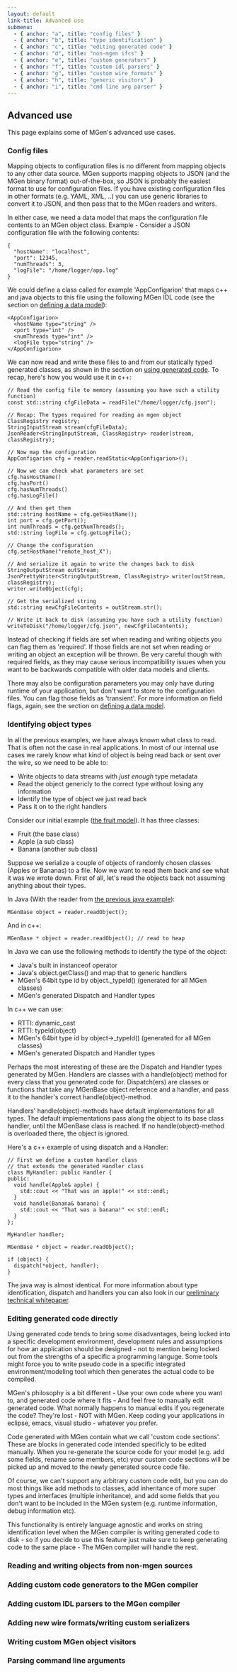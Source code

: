 ```yaml
---
layout: default
link-title: Advanced use
submenu:
  - { anchor: "a", title: "config files" }
  - { anchor: "b", title: "type identification" }
  - { anchor: "c", title: "editing generated code" }
  - { anchor: "d", title: "non-mgen ifcs" }
  - { anchor: "e", title: "custom generators" }
  - { anchor: "f", title: "custom idl parsers" }
  - { anchor: "g", title: "custom wire formats" }
  - { anchor: "h", title: "generic visitors" }
  - { anchor: "i", title: "cmd line arg parser" }
---
```


## Advanced use <a name="defining_a_model">&nbsp;</a>

This page explains some of MGen's advanced use cases.


### Config files <a name="a">&nbsp;</a>

Mapping objects to configuration files is no different from mapping objects to any other data source. MGen supports mapping objects to JSON (and the MGen binary format) out-of-the-box, so JSON is probably the easiest format to use for configuration files. If you have existing configuration files in other formats (e.g. YAML, XML, ..) you can use generic libraries to convert it to JSON, and then pass that to the MGen readers and writers.

In either case, we need a data model that maps the configuration file contents to an MGen object class. Example - Consider a JSON configuration file with the following contents:

    {
      "hostName": "localhost",
      "port": 12345,
      "numThreads": 3,
      "logFile": "/home/logger/app.log"
    }

We could define a class called for example 'AppConfigarion' that maps c++ and java objects to this file using the following MGen IDL code (see the section on [defining a data model](index_b_Basic_model.html)):

    <AppConfigarion>
      <hostName type="string" />
      <port type="int" />
      <numThreads type="int" />
      <logFile type="string" />
    </AppConfigarion>

We can now read and write these files to and from our statically typed generated classes, as shown in the section on [using generated code](index_c_using_gen_code.html). To recap, here's how you would use it in c++:

    // Read the config file to memory (assuming you have such a utility function)
    const std::string cfgFileData = readFile("/home/logger/cfg.json");

    // Recap: The types required for reading an mgen object
    ClassRegistry registry;
    StringInputStream stream(cfgFileData);
    JsonReader<StringInputStream, ClassRegistry> reader(stream, classRegistry);

    // Now map the configuration
    AppConfigarion cfg = reader.readStatic<AppConfigarion>();
    
    // Now we can check what parameters are set
    cfg.hasHostName()
    cfg.hasPort()
    cfg.hasNumThreads()
    cfg.hasLogFile()
    
    // And then get them
    std::string hostName = cfg.getHostName();
    int port = cfg.getPort();
    int numThreads = cfg.getNumThreads();
    std::string logFile = cfg.getLogFile();
    
    // Change the configuration
    cfg.setHostName("remote_host_X");
    
    // And serialize it again to write the changes back to disk
    StringOutputStream outStream;
    JsonPrettyWriter<StringOutputStream, ClassRegistry> writer(outStream, classRegistry);
    writer.writeObject(cfg);
    
    // Get the serialized string
    std::string newCfgFileContents = outStream.str();
    
    // Write it back to disk (assuming you have such a utility function)
    writeToDisk("/home/logger/cfg.json", newCfgFileContents);


Instead of checking if fields are set when reading and writing objects you can flag them as 'required'. If those fields are not set when reading or writing an object an exception will be thrown. Be very careful though with required fields, as they may cause serious incompatibility issues when you want to be backwards compatible with older data models and clients.

There may also be configuration parameters you may only have during runtime of your application, but don't want to store to the configuration files. You can flag those fields as 'transient'. For more information on field flags, again, see the section on [defining a data model](index_b_Basic_model.html).



### Identifying object types  <a name="b">&nbsp;</a>

In all the previous examples, we have always known what class to read. That is often not the case in real applications. In most of our internal use cases we rarely know what kind of object is being read back or sent over the wire, so we need to be able to:

 * Write objects to data streams with *just enough* type metadata
 * Read the object genericly to the correct type without losing any information
 * Identify the type of object we just read back
 * Pass it on to the right handlers

Consider our initial example ([the fruit model](index_b_Basic_model.html)). It has three classes:

 * Fruit (the base class)
 * Apple (a sub class)
 * Banana (another sub class)

Suppose we serialize a couple of objects of randomly chosen classes (Apples or Bananas) to a file. Now we want to read them back and see what it was we wrote down. First of all, let's read the objects back not assuming anything about their types.

In Java (With the reader from [the previous java example](http://culvertsoft.github.io/mgen/index_c_using_gen_code.html#b)):

    MGenBase object = reader.readObject();

And in c++:

    MGenBase * object = reader.readObject(); // read to heap

In Java we can use the following methods to identify the type of the object:

 * Java's built in instanceof operator
 * Java's object.getClass() and map that to generic handlers
 * MGen's 64bit type id by object._typeId() (generated for all MGen classes)
 * MGen's generated Dispatch and Handler types

In c++ we can use:

 * RTTI: dynamic_cast
 * RTTI: typeId(object)
 * MGen's 64bit type id by object->_typeId() (generated for all MGen classes)
 * MGen's generated Dispatch and Handler types

Perhaps the most interesting of these are the Dispatch and Handler types generated by MGen. Handlers are classes with a handle(object) method for every class that you generated code for. Dispatch(ers) are classes or functions that take any MGenBase object reference and a handler, and pass it to the handler's correct handle(object)-method. 

Handlers' handle(object)-methods have default implementations for all types. The default implementations pass along the object to its base class handler, until the MGenBase class is reached. If no handle(object)-method is overloaded there, the object is ignored.

Here's a c++ example of using dispatch and a Handler:

    // First we define a custom handler class
    // that extends the generated Handler class
    class MyHandler: public Handler {
    public:
      void handle(Apple& apple) {
        std::cout << "That was an apple!" << std::endl;
      }
      void handle(Banana& banana) {
        std::cout << "That was a banana!" << std::endl;
      }
    };
    
    MyHandler handler;
    
    MGenBase * object = reader.readObject();
    
    if (object) {
      dispatch(*object, handler);
    }

The java way is almost identical. For more information about type identification, dispatch and handlers you can also look in our [preliminary technical whitepaper](http://culvertsoft.se/docs/WhitePaper.pdf).


### Editing generated code directly <a name="c">&nbsp;</a>

Using generated code tends to bring some disadvantages, being locked into a specific development environment, development rules and assumptions for how an application should be designed - not to mention being locked out from the strengths of a specific a programming languge. Some tools might force you to write pseudo code in a specific integrated environment/modeling tool which then generates the actual code to be compiled.

MGen's philosophy is a bit different - Use your own code where you want to, and generated code where it fits - And feel free to manually edit generated code. What normally happens to manual edits if you regenerate the code? They're lost - NOT with MGen. Keep coding your applications in eclipse, emacs, visual studio - whatever you prefer.

Code generated with MGen contain what we call 'custom code sections'. These are blocks in generated code intended specificly to be edited manually. When you re-generate the source code for your model (e.g. add some fields, rename some members, etc) your custom code sections will be picked up and moved to the newly generated source code file. 

Of course, we can't support any arbitrary custom code edit, but you can do most things like add methods to classes, add inheritance of more super types and interfaces (multiple inheritance), and add some fields that you don't want to be included in the MGen system (e.g. runtime information, debug information etc).

This functionality is entirely language agnostic and works on string identification level when the MGen compiler is writing generated code to disk - so if you decide to use this feature just make sure to keep generating code to the same place - The MGen compiler will handle the rest.



### Reading and writing objects from non-mgen sources <a name="d">&nbsp;</a>


### Adding custom code generators to the MGen compiler <a name="e">&nbsp;</a>


### Adding custom IDL parsers to the MGen compiler <a name="f">&nbsp;</a>


### Adding new wire formats/writing custom serializers <a name="g">&nbsp;</a>


### Writing custom MGen object visitors <a name="h">&nbsp;</a>


### Parsing command line arguments <a name="i">&nbsp;</a>
